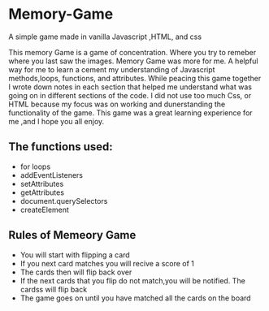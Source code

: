 # Memory-Game
A simple game made in vanilla Javascript ,HTML, and css


This memory Game is a game of concentration. Where you try to remeber where you last saw the images.
Memory Game was more for me. A helpful way for me to learn a cement my understanding of Javascript methods,loops, functions, and attributes. While peacing this game together I wrote down notes in each section that helped me understand what was going on in different sections of the code. I did not use too much Css, or HTML because my focus was on working and dunerstanding the functionality of the game. This game was a great learning experience for me ,and I hope you all enjoy.

## The functions used:
- for loops
- addEventListeners
- setAttributes
- getAttributes
- document.querySelectors
- createElement


## Rules of Memeory Game 
- You will start with flipping a card
- If you next card matches you will recive a score of 1
- The cards then will flip back over 
- If the next cards that you flip do not match,you will be notified. The cardss will flip back 
- The game goes on until you have matched all the cards on the board

